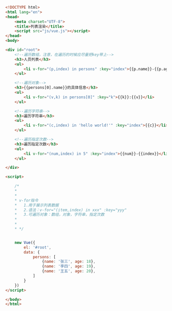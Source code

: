 
<BlogInfo id="575" title="18.列表渲染" author="白日梦想猿" pv=0 read_times=0 pre_cost_time=0分56秒 category="vue学习" tag_list="['vue学习']" create_time="2023.01.07 14:54:56" update_time="2023.03.05 18:21:27" />

```html
<!DOCTYPE html>
<html lang="en">
<head>
    <meta charset="UTF-8">
    <title>列表渲染</title>
    <script src="js/vue.js"></script>
</head>
<body>

<div id="root">
    <!--遍历数组，注意，在遍历的时候应尽量把key带上-->
    <h3>人员列表</h3>
    <ul>
        <li v-for="(p,index) in persons" :key="index">{{p.name}}-{{p.age}}</li>
    </ul>

    <!--遍历对象-->
    <h3>{{persons[0].name}}的具体信息</h3>
    <ul>
        <li v-for="(v,k) in persons[0]" :key="k">{{k}}:{{v}}</li>
    </ul>

    <!--遍历字符串-->
    <h3>遍历字符串</h3>
    <ul>
        <li v-for="(c,index) in 'hello world!'" :key="index">{{c}}</li>
    </ul>

    <!--遍历指定次数-->
    <h3>遍历指定次数</h3>
    <ul>
        <li v-for="(num,index) in 5" :key="index">{{num}}-{{index}}</li>
    </ul>

</div>

<script>

    /*
    *
    *
    * v-for指令
    *   1.用于展示列表数据
    *   2.语法：v-for="(item,index) in xxx" :key="yyy"
    *   3.可遍历对象：数组，对象，字符串，指定次数
    *
    *
    * */


    new Vue({
        el: '#root',
        data: {
            persons: [
                {name: '张三', age: 18},
                {name: '李四', age: 19},
                {name: '王五', age: 20},
            ]
        }
    })
</script>

</body>
</html>
```
